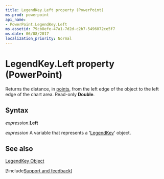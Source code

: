 ```yaml
---
title: LegendKey.Left property (PowerPoint)
ms.prod: powerpoint
api_name:
- PowerPoint.LegendKey.Left
ms.assetid: 79cb8efe-47a1-7d2d-c2b7-5496072ce5f7
ms.date: 06/08/2017
localization_priority: Normal
---
```



# LegendKey.Left property (PowerPoint)

Returns the distance, in [points](../language/glossary/vbe-glossary.md#point), from the left edge of the object to the left edge of the chart area. Read-only  **Double**.


## Syntax

_expression_.**Left**

 _expression_ A variable that represents a '[LegendKey](PowerPoint.LegendKey.md)' object.


## See also


[LegendKey Object](PowerPoint.LegendKey.md)

[!include[Support and feedback](~/includes/feedback-boilerplate.md)]